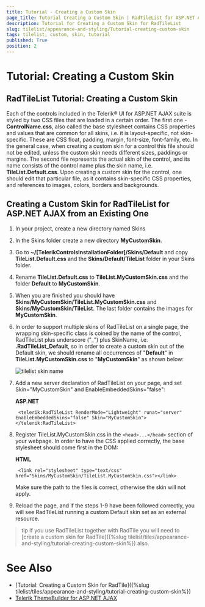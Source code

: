 ```yaml
---
title: Tutorial - Creating a Custom Skin
page_title: Tutorial Creating a Custom Skin | RadTileList for ASP.NET AJAX Documentation
description: Tutorial for Creating a Custom Skin for RadTileList
slug: tilelist/appearance-and-styling/Tutorial-creating-custom-skin
tags: tilelist, custom, skin, tutorial
published: True
position: 2
---
```


# Tutorial: Creating a Custom Skin

## RadTileList Tutorial: Creating a Custom Skin

Each of the controls included in the Telerik® UI for ASP.NET AJAX suite is styled by two CSS files that are loaded in a certain order. The first one - **ControlName.css**, also called the base stylesheet contains CSS properties and values that are common for all skins, i.e. it is layout-specific, not skin-specific. These are CSS float, padding, margin, font-size, font-family, etc. In the general case, when creating a custom skin for a control this file should not be edited, unless the custom skin needs different sizes, paddings or margins. The second file represents the actual skin of the control, and its name consists of the control name plus the skin name, i.e. **TileList.Default.css**. Upon creating a custom skin for the control, one should edit that particular file, as it contains skin-specific CSS properties, and references to images, colors, borders and backgrounds.

## Creating a Custom Skin for RadTileList for ASP.NET AJAX from an Existing One

1. In your project, create a new directory named Skins


1. In the Skins folder create a new directory **MyCustomSkin**. 


1. Go to **~/[TelerikControlsInstallationFolder]/Skins/Default** and copy **TileList.Default.css** and the **Skins/Default/TileList** folder in your Skins folder. 


1. Rename **TileList.Default.css** to **TileList.MyCustomSkin.css** and the folder **Default** to **MyCustomSkin**. 


1. When you are finished you should have **Skins/MyCustomSkin/TileList.MyCustomSkin.css** and **Skins/MyCustomSkin/TileList**. The last folder contains the images for **MyCustomSkin**. 


1. In order to support multiple skins of RadTileList on a single page, the wrapping skin-specific class is coined by the name of the control, RadTileList plus underscore ("_") plus SkinName, i.e. **.RadTileList_Default**, so in order to create a custom skin out of the Default skin, we should rename all occurrences of "**Default**" in **TileList.MyCustomSkin.css** to "**MyCustomSkin**" as shown below:

	![tilelist skin name](images/tilelist-skinname.png)

1. Add a new server declaration of RadTileList on your page, and set Skin="MyCustomSkin" and EnableEmbeddedSkins="false":

	__ASP.NET__

		<telerik:RadTileList RenderMode="Lightweight" runat="server" EnableEmbeddedSkins="false" Skin="MyCustomSkin"></telerik:RadTileList>


1. Register TileList.MyCustomSkin.css in the `<head>...</head>` section of your webpage. In order to have the CSS applied correctly, the base stylesheet should come first in the DOM:

	__HTML__

		<link rel="stylesheet" type="text/css" href="Skins/MyCustomSkin/TileList.MyCustomSkin.css"></link>

	Make sure the path to the files is correct, otherwise the skin will not apply.

1. Reload the page, and if the steps 1-9 have been followed correctly, you will see RadTileList running a custom Default skin set as an external resource.

>tip If you use RadTileList together with RadTile you will need to [create a custom skin for RadTile]({%slug tilelist/tiles/appearance-and-styling/tutorial-creating-custom-skin%}) also.

# See Also

* [Tutorial: Creating a Custom Skin for RadTile]({%slug tilelist/tiles/appearance-and-styling/tutorial-creating-custom-skin%})
* [Telerik ThemeBuilder for ASP.NET AJAX](https://themebuilder.telerik.com/)



